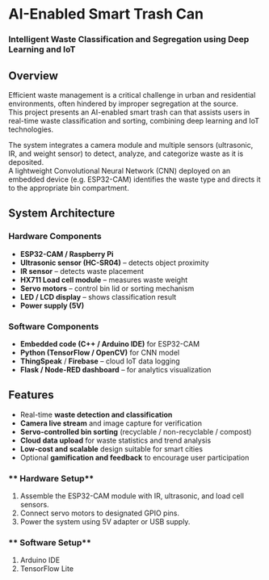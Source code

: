 # AI-Enabled Smart Trash Can
### Intelligent Waste Classification and Segregation using Deep Learning and IoT

## Overview
Efficient waste management is a critical challenge in urban and residential environments, often hindered by improper segregation at the source.  
This project presents an AI-enabled smart trash can that assists users in real-time waste classification and sorting, combining deep learning and IoT technologies.

The system integrates a camera module and multiple sensors (ultrasonic, IR, and weight sensor) to detect, analyze, and categorize waste as it is deposited.  
A lightweight Convolutional Neural Network (CNN) deployed on an embedded device (e.g. ESP32-CAM) identifies the waste type and directs it to the appropriate bin compartment.

## System Architecture
### **Hardware Components**
- **ESP32-CAM / Raspberry Pi**
- **Ultrasonic sensor (HC-SR04)** – detects object proximity  
- **IR sensor** – detects waste placement  
- **HX711 Load cell module** – measures waste weight  
- **Servo motors** – control bin lid or sorting mechanism  
- **LED / LCD display** – shows classification result  
- **Power supply (5V)**  

### **Software Components**
- **Embedded code (C++ / Arduino IDE)** for ESP32-CAM  
- **Python (TensorFlow / OpenCV)** for CNN model  
- **ThingSpeak** / **Firebase** – cloud IoT data logging  
- **Flask / Node-RED dashboard** – for analytics visualization  

## Features
- Real-time **waste detection and classification**
- **Camera live stream** and image capture for verification
- **Servo-controlled bin sorting** (recyclable / non-recyclable / compost)
- **Cloud data upload** for waste statistics and trend analysis
- **Low-cost and scalable** design suitable for smart cities
- Optional **gamification and feedback** to encourage user participation

### ** Hardware Setup**
1. Assemble the ESP32-CAM module with IR, ultrasonic, and load cell sensors.
2. Connect servo motors to designated GPIO pins.
3. Power the system using 5V adapter or USB supply.

### ** Software Setup**
1. Arduino IDE
2. TensorFlow Lite
